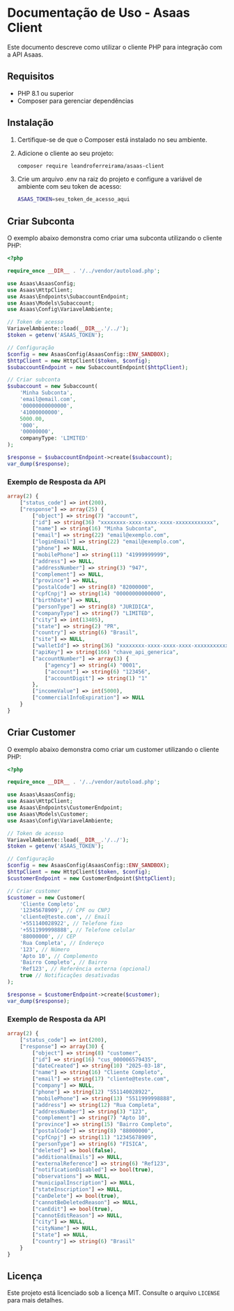 # Documentação de Uso - Asaas Client

Este documento descreve como utilizar o cliente PHP para integração com a API Asaas.

## Requisitos

- PHP 8.1 ou superior
- Composer para gerenciar dependências

## Instalação

1. Certifique-se de que o Composer está instalado no seu ambiente.
2. Adicione o cliente ao seu projeto:

   ```bash
   composer require leandroferreirama/asaas-client
   ```

3. Crie um arquivo .env na raiz do projeto e configure a variável de ambiente com seu token de acesso:

   ```bash
   ASAAS_TOKEN=seu_token_de_acesso_aqui
   ```

## Criar Subconta

O exemplo abaixo demonstra como criar uma subconta utilizando o cliente PHP:

```php
<?php

require_once __DIR__ . '/../vendor/autoload.php';

use Asaas\AsaasConfig;
use Asaas\HttpClient;
use Asaas\Endpoints\SubaccountEndpoint;
use Asaas\Models\Subaccount;
use Asaas\Config\VariavelAmbiente;

// Token de acesso
VariavelAmbiente::load(__DIR__.'/../');
$token = getenv('ASAAS_TOKEN');

// Configuração
$config = new AsaasConfig(AsaasConfig::ENV_SANDBOX);
$httpClient = new HttpClient($token, $config);
$subaccountEndpoint = new SubaccountEndpoint($httpClient);

// Criar subconta
$subaccount = new Subaccount(
    'Minha Subconta',
    'email@email.com',
    '00000000000000',
    '41000000000',
    5000.00,
    '000',
    '00000000',
    companyType: 'LIMITED'
);

$response = $subaccountEndpoint->create($subaccount);
var_dump($response);
```

### Exemplo de Resposta da API

```php
array(2) {
    ["status_code"] => int(200),
    ["response"] => array(25) {
        ["object"] => string(7) "account",
        ["id"] => string(36) "xxxxxxxx-xxxx-xxxx-xxxx-xxxxxxxxxxxx",
        ["name"] => string(16) "Minha Subconta",
        ["email"] => string(22) "email@exemplo.com",
        ["loginEmail"] => string(22) "email@exemplo.com",
        ["phone"] => NULL,
        ["mobilePhone"] => string(11) "41999999999",
        ["address"] => NULL,
        ["addressNumber"] => string(3) "947",
        ["complement"] => NULL,
        ["province"] => NULL,
        ["postalCode"] => string(8) "82000000",
        ["cpfCnpj"] => string(14) "00000000000000",
        ["birthDate"] => NULL,
        ["personType"] => string(8) "JURIDICA",
        ["companyType"] => string(7) "LIMITED",
        ["city"] => int(13405),
        ["state"] => string(2) "PR",
        ["country"] => string(6) "Brasil",
        ["site"] => NULL,
        ["walletId"] => string(36) "xxxxxxxx-xxxx-xxxx-xxxx-xxxxxxxxxxxx",
        ["apiKey"] => string(166) "chave_api_generica",
        ["accountNumber"] => array(3) {
            ["agency"] => string(4) "0001",
            ["account"] => string(6) "123456",
            ["accountDigit"] => string(1) "1"
        },
        ["incomeValue"] => int(5000),
        ["commercialInfoExpiration"] => NULL
    }
}
```

## Criar Customer

O exemplo abaixo demonstra como criar um customer utilizando o cliente PHP:

```php
<?php

require_once __DIR__ . '/../vendor/autoload.php';

use Asaas\AsaasConfig;
use Asaas\HttpClient;
use Asaas\Endpoints\CustomerEndpoint;
use Asaas\Models\Customer;
use Asaas\Config\VariavelAmbiente;

// Token de acesso
VariavelAmbiente::load(__DIR__.'/../');
$token = getenv('ASAAS_TOKEN');

// Configuração
$config = new AsaasConfig(AsaasConfig::ENV_SANDBOX);
$httpClient = new HttpClient($token, $config);
$customerEndpoint = new CustomerEndpoint($httpClient);

// Criar customer
$customer = new Customer(
    'Cliente Completo',
    '12345678909', // CPF ou CNPJ
    'cliente@teste.com', // Email
    '+551140028922', // Telefone fixo
    '+5511999998888', // Telefone celular
    '88000000', // CEP
    'Rua Completa', // Endereço
    '123', // Número
    'Apto 10', // Complemento
    'Bairro Completo', // Bairro
    'Ref123', // Referência externa (opcional)
    true // Notificações desativadas
);

$response = $customerEndpoint->create($customer);
var_dump($response);
```

### Exemplo de Resposta da API

```php
array(2) {
    ["status_code"] => int(200),
    ["response"] => array(30) {
        ["object"] => string(8) "customer",
        ["id"] => string(16) "cus_000006579435",
        ["dateCreated"] => string(10) "2025-03-18",
        ["name"] => string(16) "Cliente Completo",
        ["email"] => string(17) "cliente@teste.com",
        ["company"] => NULL,
        ["phone"] => string(12) "551140028922",
        ["mobilePhone"] => string(13) "5511999998888",
        ["address"] => string(12) "Rua Completa",
        ["addressNumber"] => string(3) "123",
        ["complement"] => string(7) "Apto 10",
        ["province"] => string(15) "Bairro Completo",
        ["postalCode"] => string(8) "88000000",
        ["cpfCnpj"] => string(11) "12345678909",
        ["personType"] => string(6) "FISICA",
        ["deleted"] => bool(false),
        ["additionalEmails"] => NULL,
        ["externalReference"] => string(6) "Ref123",
        ["notificationDisabled"] => bool(true),
        ["observations"] => NULL,
        ["municipalInscription"] => NULL,
        ["stateInscription"] => NULL,
        ["canDelete"] => bool(true),
        ["cannotBeDeletedReason"] => NULL,
        ["canEdit"] => bool(true),
        ["cannotEditReason"] => NULL,
        ["city"] => NULL,
        ["cityName"] => NULL,
        ["state"] => NULL,
        ["country"] => string(6) "Brasil"
    }
}
```

## Licença

Este projeto está licenciado sob a licença MIT. Consulte o arquivo `LICENSE` para mais detalhes.
